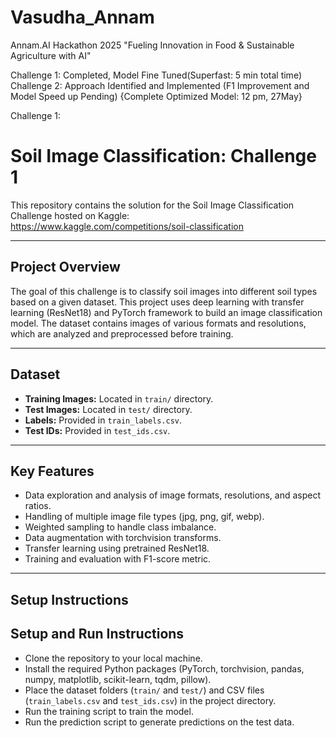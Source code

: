 # Vasudha_Annam
Annam.AI Hackathon 2025    "Fueling Innovation in Food &amp; Sustainable Agriculture with AI"

Challenge 1: Completed, Model Fine Tuned(Superfast: 5 min total time)
Challenge 2: Approach Identified and Implemented (F1 Improvement and Model Speed up Pending)  {Complete Optimized Model: 12 pm, 27May} 


Challenge 1:
# Soil Image Classification: Challenge 1

This repository contains the solution for the Soil Image Classification Challenge hosted on Kaggle:  
https://www.kaggle.com/competitions/soil-classification

---

## Project Overview

The goal of this challenge is to classify soil images into different soil types based on a given dataset. This project uses deep learning with transfer learning (ResNet18) and PyTorch framework to build an image classification model. The dataset contains images of various formats and resolutions, which are analyzed and preprocessed before training.

---

## Dataset

- **Training Images:** Located in `train/` directory.
- **Test Images:** Located in `test/` directory.
- **Labels:** Provided in `train_labels.csv`.
- **Test IDs:** Provided in `test_ids.csv`.

---

## Key Features

- Data exploration and analysis of image formats, resolutions, and aspect ratios.
- Handling of multiple image file types (jpg, png, gif, webp).
- Weighted sampling to handle class imbalance.
- Data augmentation with torchvision transforms.
- Transfer learning using pretrained ResNet18.
- Training and evaluation with F1-score metric.

---

## Setup Instructions

## Setup and Run Instructions

- Clone the repository to your local machine.
- Install the required Python packages (PyTorch, torchvision, pandas, numpy, matplotlib, scikit-learn, tqdm, pillow).
- Place the dataset folders (`train/` and `test/`) and CSV files (`train_labels.csv` and `test_ids.csv`) in the project directory.
- Run the training script to train the model.
- Run the prediction script to generate predictions on the test data.

